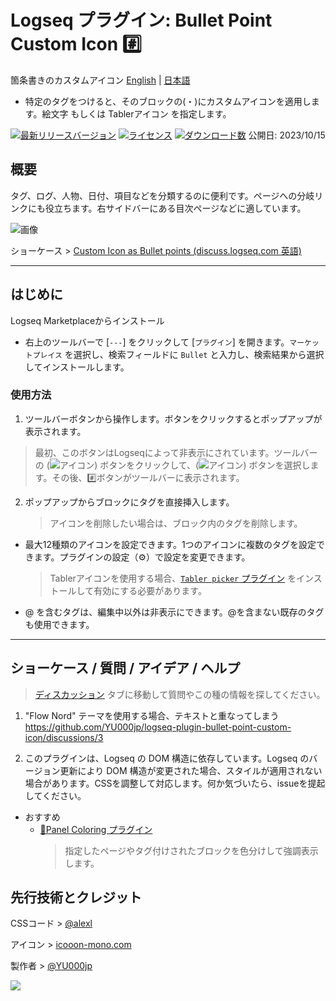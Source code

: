 # Logseq プラグイン: Bullet Point Custom Icon #️⃣

箇条書きのカスタムアイコン [English](https://github.com/YU000jp/logseq-plugin-bullet-point-custom-icon) | [日本語](https://github.com/YU000jp/logseq-plugin-bullet-point-custom-icon/blob/main/readme.ja.md)

- 特定のタグをつけると、そのブロックの(・)にカスタムアイコンを適用します。絵文字 もしくは Tablerアイコン を指定します。

[![最新リリースバージョン](https://img.shields.io/github/v/release/YU000jp/logseq-plugin-bullet-point-custom-icon)](https://github.com/YU000jp/logseq-plugin-bullet-point-custom-icon/releases)
[![ライセンス](https://img.shields.io/github/license/YU000jp/logseq-plugin-bullet-point-custom-icon?color=blue)](https://github.com/YU000jp/logseq-plugin-bullet-point-custom-icon/LICENSE)
[![ダウンロード数](https://img.shields.io/github/downloads/YU000jp/logseq-plugin-bullet-point-custom-icon/total.svg)](https://github.com/YU000jp/logseq-plugin-bullet-point-custom-icon/releases)
公開日: 2023/10/15

## 概要

タグ、ログ、人物、日付、項目などを分類するのに便利です。ページへの分岐リンクにも役立ちます。右サイドバーにある目次ページなどに適しています。

![画像](https://github.com/YU000jp/logseq-plugin-bullet-point-custom-icon/assets/111847207/99beeaaa-7c17-4d76-98fc-05e65e2dbd8b)

ショーケース > [Custom Icon as Bullet points (discuss.logseq.com 英語)](https://discuss.logseq.com/t/custom-icons-as-bullet-points/20306)

---

## はじめに

Logseq Marketplaceからインストール
  - 右上のツールバーで [`---`] をクリックして [`プラグイン`] を開きます。`マーケットプレイス` を選択し、検索フィールドに `Bullet` と入力し、検索結果から選択してインストールします。

### 使用方法

1. ツールバーボタンから操作します。ボタンをクリックするとポップアップが表示されます。
  > 最初、このボタンはLogseqによって非表示にされています。ツールバーの (![アイコン](https://github.com/YU000jp/logseq-plugin-bullet-point-custom-icon/assets/111847207/136f9d0f-9dcf-4942-9821-c9f692fcfc2f)) ボタンをクリックして、(![アイコン](https://github.com/YU000jp/logseq-plugin-bullet-point-custom-icon/assets/111847207/a1b66c1f-6c2a-43c0-bcf3-7c0c8e188c6d)) ボタンを選択します。その後、#️⃣ボタンがツールバーに表示されます。
2. ポップアップからブロックにタグを直接挿入します。
   > アイコンを削除したい場合は、ブロック内のタグを削除します。
- 最大12種類のアイコンを設定できます。1つのアイコンに複数のタグを設定できます。プラグインの設定（⚙️）で設定を変更できます。
  > Tablerアイコンを使用する場合、[`Tabler picker` プラグイン](https://github.com/yoyurec/logseq-tabler-picker) をインストールして有効にする必要があります。
- @ を含むタグは、編集中以外は非表示にできます。@を含まない既存のタグも使用できます。

---

## ショーケース / 質問 / アイデア / ヘルプ

> [ディスカッション](https://github.com/YU000jp/logseq-plugin-bullet-point-custom-icon/discussions) タブに移動して質問やこの種の情報を探してください。

1. "Flow Nord" テーマを使用する場合、テキストと重なってしまう https://github.com/YU000jp/logseq-plugin-bullet-point-custom-icon/discussions/3

1. このプラグインは、Logseq の DOM 構造に依存しています。Logseq のバージョン更新により DOM 構造が変更された場合、スタイルが適用されない場合があります。CSSを調整して対応します。何か気づいたら、issueを提起してください。

- おすすめ
  - [🎨Panel Coloring プラグイン](https://github.com/YU000jp/logseq-plugin-panel-coloring)
    > 指定したページやタグ付けされたブロックを色分けして強調表示します。

## 先行技術とクレジット

CSSコード > [@alexl](https://codeberg.org/alexl/for-logseq)

アイコン > [icooon-mono.com](https://icooon-mono.com/14744-%e3%82%b7%e3%83%a9%e3%83%bc%e3%83%97%e3%82%a2%e3%82%a4%e3%82%b32/)

製作者 > [@YU000jp](https://github.com/YU000jp)

<a href="https://www.buymeacoffee.com/yu000japan"><img src="https://img.buymeacoffee.com/button-api/?text=Buy me a pizza&emoji=🍕&slug=yu000japan&button_colour=FFDD00&font_colour=000000&font_family=Poppins&outline_colour=000000&coffee_colour=ffffff" /></a>
